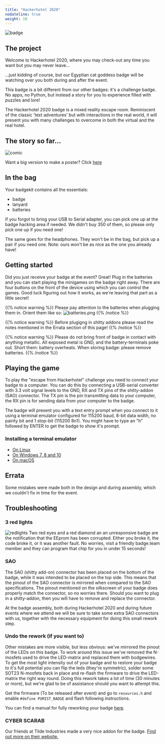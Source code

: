 ```yaml
---
title: "Hackerhotel 2020"
nodateline: true
weight: 10
---
```


![badge](hackerhotel2020.gif)

## The project

Welcome to Hackerhotel 2020, where you may check-out any time you want but you may never leave...

...just kidding of course, but our Egyptian cat goddess badge will be watching over you both during and after the event.

This badge is a bit different from our other badges: it's a challenge badge. No apps, no Python, but instead a story for you to experience filled with puzzles and lore!

The Hackerhotel 2020 badge is a mixed reality escape room. Reminiscent of the classic 'text adventures' but with interactions in the real world, it will present you with many challenges to overcome in both the virtual and the real hotel. 

## The story so far...
![comic](Comic140x120_resized.png)

Want a big version to make a poster? Click [here](Comic140x120_big.png)

## In the bag
Your badgekit contains all the essentials:
* badge
* lanyard
* batteries

If you forgot to bring your USB to Serial adapter, you can pick one up at the badge hacking area if needed. We didn't buy 350 of them, so please only pick one up if you need one!

The same goes for the headphones. They won't be in the bag, but pick up a pair if you need one. Note: ours won't be as nice as the one you already have!

## Getting started

Did you just receive your badge at the event? Great! Plug in the batteries and you can start playing the minigames on the badge right away. There are four buttons on the front of the device using which you can control the games. Good luck figuring out how it works, as we're leaving that part as a little secret!

{{% notice warning %}}
Please pay attention to the batteries when plugging them in. Orient them like so:
![batteries.png](batteries.png)
{{% /notice %}}

{{% notice warning %}}
Before plugigng in shitty addons please read the notes mentioned in the Errata section of this page!
{{% /notice %}}

{{% notice warning %}}
Please do not bring front of badge in contact with anything metallic. All exposed metal is GND, and the battery-terminals poke out. Short them: battery overheats. When storing badge: please remove batteries. 
{{% /notice %}}

## Playing the game

To play the "escape from Hackerhotel" challenge you need to connect your badge to a computer. You can do this by connecting a USB-serial converter with 3.3 volt signal levels to the GND, RX and TX pins of the shitty-addon (SAO) connector. The TX pin is the pin transmitting data to your computer, the RX pin is for sending data from your computer to the badge.

The badge will present you with a text entry prompt when you connect to it using a terminal emulator configured for 115200 baud, 8-bit data width, no pairity bit and 1 stop-bit (115200 8n1). You might have to type an "h" followed by ENTER to get the badge to show it's prompt.

### Installing a terminal emulator
  - [On Linux](connecting-linux)
  - [On Windows 7, 8 and 10](connecting-windows)
  - [On macOS](connecting-mac)

## Errata
Some mistakes were made both in the design and during assembly, which we couldn't fix in time for the event.

## Troubleshooting
### 3 red lights
![redlights](3redlights.png)
Two red eyes and a red diamond an an unresponsive badge are the notification that the EEprom has been corrupted. Either you broke it, the code broke it, or it was another fault. No worries, visit a friendly badge.team member and they can program that chip for you in under 15 seconds!
 

### SAO
The SAO (shitty add-on) connector has been placed on the bottom of the badge, while it was intended to be placed on the top side. This means that the pinout of the SAO connector is mirrored when compared to the SAO specifications. The pinout mentioned on the silkscreen of your badge does properly match the connector, so no worries there. Should you want to plug in a shitty-addon, then you will have to remove and replace the connector.

At the badge assembly, both during Hackerhotel 2020 and during future events where we attend we will be sure to take some extra SAO connectors with us, together with the necessary equipment for doing this small rework step.

### Undo the rework (if you want to)
Other mistakes are more visible, but less obvious: we've mirrored the pinout of the LEDs on this badge. To work around this issue we've removed the N-mosfets used to drive the LED-matrix and replaced them with bodgewires. To get the most light intensity out of your badge and to restore your badge to it's full potential you can flip the leds (they're symmetric), solder some SOT23 N-mosfets back in place and re-flash the firmware to drive the LED-matrix the right way round. Doing this rework takes a lot of time (30 minutes or more), but we're glad to be of assistance should you want to attempt this.

Get the firmware (To be released after event) and go to `resources.h` and enable `#define PURIST_BADGE` and flash following instructions.

You can find a manual for fully reworking your badge [here](rework-manual).


### CYBER SCARAB
Our friends at Tilde Industries made a very nice addon for the badge. [Find out more on their website.](https://tilde.industries/cyber-scarab/)
